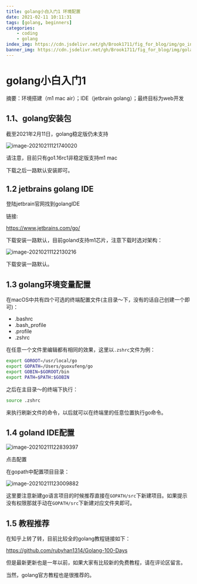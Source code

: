 ```yaml
---
title: golang小白入门1 环境配置
date: 2021-02-11 10:11:31
tags: [golang, beginners]
categories:
    - coding
    - golang
index_img: https://cdn.jsdelivr.net/gh/Brook1711/fig_for_blog/img/go_index.jpg
banner_img: https://cdn.jsdelivr.net/gh/Brook1711/fig_for_blog/img/golang-hacker (1).jpg
---
```


# golang小白入门1

摘要：环境搭建（m1 mac air）；IDE（jetbrain golang）；最终目标为web开发

## 1.1、golang安装包

截至2021年2月11日，golang稳定版仍未支持

![image-20210211121740020](https://cdn.jsdelivr.net/gh/Brook1711/fig_for_blog/img/image-20210211121740020.png)

请注意，目前只有go1.16rc1非稳定版支持m1 mac

下载之后一路默认安装即可。

## 1.2 jetbrains golang IDE

登陆jetbrain官网找到golangIDE

链接:

https://www.jetbrains.com/go/

下载安装一路默认，目前goland支持m1芯片，注意下载时选对架构：

![image-20210211122130216](https://cdn.jsdelivr.net/gh/Brook1711/fig_for_blog/img/image-20210211122130216.png)

下载安装一路默认。

## 1.3 golang环境变量配置

在macOS中共有四个可选的终端配置文件(主目录～下，没有的话自己创建一个即可)：

- .bashrc
- .bash_profile
- .profile
- .zshrc

在任意一个文件里编辑都有相同的效果，这里以`.zshrc`文件为例：

```bash
export GOROOT=/usr/local/go
export GOPATH=/Users/guoxufeng/go
export GOBIN=$GOROOT/bin
export PATH=$PATH:$GOBIN
```

之后在主目录～的终端下执行：

```bash
source .zshrc
```

来执行刷新文件的命令，以后就可以在终端里的任意位置执行go命令。

## 1.4 goland IDE配置

![image-20210211122839397](https://cdn.jsdelivr.net/gh/Brook1711/fig_for_blog/img/image-20210211122839397.png)

点击配置

在gopath中配置项目目录：

![image-20210211123009882](https://cdn.jsdelivr.net/gh/Brook1711/fig_for_blog/img/image-20210211123009882.png)

这里要注意新建go语言项目的时候推荐直接在`GOPATH/src`下新建项目。如果提示没有权限那就手动在`GOPATH/src`下新建对应文件夹即可。

## 1.5 教程推荐

在知乎上转了转，目前比较全的golang教程链接如下：

https://github.com/rubyhan1314/Golang-100-Days

但是最新更新也是一年以前，如果大家有比较新的免费教程，请在评论区留言。

当然，golang官方教程也是很推荐的。